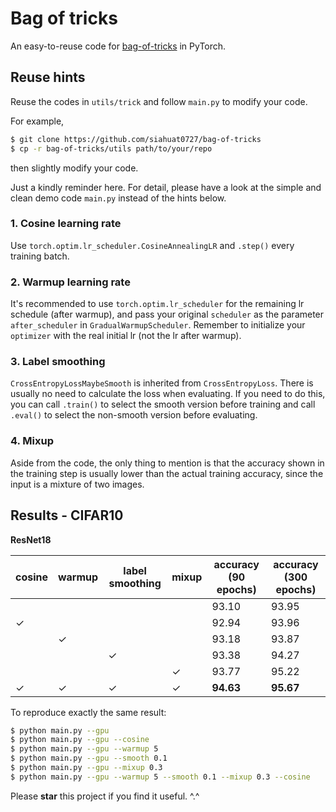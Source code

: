 # Bag of tricks

An easy-to-reuse code for [bag-of-tricks](https://arxiv.org/abs/1812.01187) in PyTorch.

## Reuse hints

Reuse the codes in `utils/trick` and follow `main.py` to modify your code.

For example,

```bash
$ git clone https://github.com/siahuat0727/bag-of-tricks
$ cp -r bag-of-tricks/utils path/to/your/repo
```

then slightly modify your code.

Just a kindly reminder here. For detail, please have a look at the simple and clean demo code `main.py` instead of the hints below.

### 1. Cosine learning rate

Use `torch.optim.lr_scheduler.CosineAnnealingLR` and `.step()` every training batch.

### 2. Warmup learning rate

It's recommended to use `torch.optim.lr_scheduler` for the remaining lr schedule (after warmup), and pass your original `scheduler` as the parameter `after_scheduler` in `GradualWarmupScheduler`.
Remember to initialize your `optimizer` with the real initial lr (not the lr after warmup).

### 3. Label smoothing

`CrossEntropyLossMaybeSmooth` is inherited from `CrossEntropyLoss`.
There is usually no need to calculate the loss when evaluating.
If you need to do this, you can call `.train()` to select the smooth version before training and call `.eval()` to select the non-smooth version before evaluating.

### 4. Mixup

Aside from the code, the only thing to mention is that the accuracy shown in the training step is usually lower than the actual training accuracy, since the input is a mixture of two images.

## Results - CIFAR10

**ResNet18**

cosine|warmup|label smoothing|mixup|accuracy (90 epochs)|accuracy (300 epochs)
--|--|--|--|--|--
| | | | |93.10|93.95
|✓| | | |92.94|93.96
| |✓| | |93.18|93.87
| | |✓| |93.38|94.27
| | | |✓|93.77|95.22
|✓|✓|✓|✓|**94.63**|**95.67**

To reproduce exactly the same result:

```bash
$ python main.py --gpu
$ python main.py --gpu --cosine
$ python main.py --gpu --warmup 5
$ python main.py --gpu --smooth 0.1
$ python main.py --gpu --mixup 0.3
$ python main.py --gpu --warmup 5 --smooth 0.1 --mixup 0.3 --cosine
```

Please **star** this project if you find it useful. ^.^
